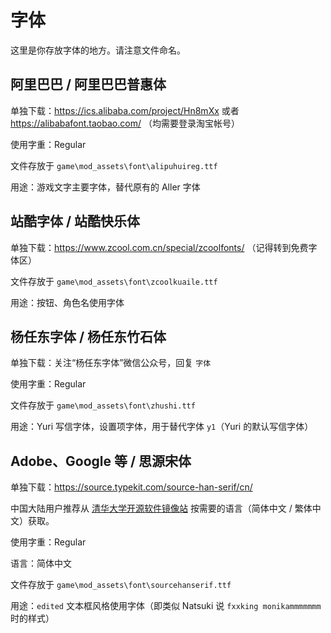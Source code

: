 # 字体

这里是你存放字体的地方。请注意文件命名。

## 阿里巴巴 / 阿里巴巴普惠体
单独下载：https://ics.alibaba.com/project/Hn8mXx 或者 https://alibabafont.taobao.com/ （均需要登录淘宝帐号）

使用字重：Regular

文件存放于 `game\mod_assets\font\alipuhuireg.ttf`

用途：游戏文字主要字体，替代原有的 Aller 字体

## 站酷字体 / 站酷快乐体
单独下载：https://www.zcool.com.cn/special/zcoolfonts/ （记得转到免费字体区）

文件存放于 `game\mod_assets\font\zcoolkuaile.ttf`

用途：按钮、角色名使用字体

## 杨任东字体 / 杨任东竹石体
单独下载：关注“杨任东字体”微信公众号，回复 `字体`

使用字重：Regular

文件存放于 `game\mod_assets\font\zhushi.ttf`

用途：Yuri 写信字体，设置项字体，用于替代字体 `y1`（Yuri 的默认写信字体）

## Adobe、Google 等 / 思源宋体
单独下载：https://source.typekit.com/source-han-serif/cn/

中国大陆用户推荐从 [清华大学开源软件镜像站](https://mirrors.tuna.tsinghua.edu.cn/adobe-fonts/source-han-serif/) 按需要的语言（简体中文 / 繁体中文）获取。

使用字重：Regular

语言：简体中文

文件存放于 `game\mod_assets\font\sourcehanserif.ttf`

用途：`edited` 文本框风格使用字体（即类似 Natsuki 说 `fxxking monikammmmmmm` 时的样式）